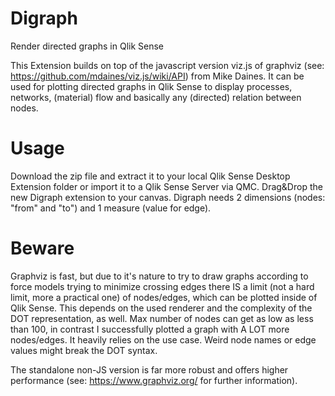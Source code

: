 # Digraph
Render directed graphs in Qlik Sense

This Extension builds on top of the javascript version viz.js of graphviz (see: https://github.com/mdaines/viz.js/wiki/API) from Mike Daines. It can be used for plotting directed graphs in Qlik Sense to display processes, networks, (material) flow and basically any (directed) relation between nodes.

# Usage

Download the zip file and extract it to your local Qlik Sense Desktop Extension folder or import it to a Qlik Sense Server via QMC. Drag&Drop the new Digraph extension to your canvas. Digraph needs 2 dimensions (nodes: "from" and "to") and 1 measure (value for edge).

# Beware

Graphviz is fast, but due to it's nature to try to draw graphs according to force models trying to minimize crossing edges there IS a limit (not a hard limit, more a practical one) of nodes/edges, which can be plotted inside of Qlik Sense. This depends on the used renderer and the complexity of the DOT representation, as well. Max number of nodes can get as low as less than 100, in contrast I successfully plotted a graph with A LOT more nodes/edges. It heavily relies on the use case. Weird node names or edge values might break the DOT syntax. 

The standalone non-JS version is far more robust and offers higher performance (see: https://www.graphviz.org/ for further information).
